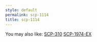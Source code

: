 ```yaml
---
style: default
permalink: scp-1114
title: scp-1114
---
```

You may also like:
[SCP-310](http://scp-wiki.net/scp-310)
[SCP-1974-EX](http://scp-wiki.net/scp-1974-ex)